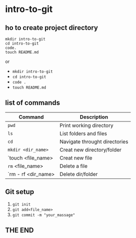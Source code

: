 # intro-to-git

## ho to create project directory

```
mkdir intro-to-git
cd intro-to-git
code.
touch README.md
```

or

- `mkdir intro-to-git`
- `cd intro-to-git`
- `code .`
- `touch README.md`

## list of commands

| Command | Description |
| ------- | ----------- |
| `pwd` | Print working directory |
| `ls` | List folders and files |
| `cd` | Navigate throught directories |
| `mkdir <dir_name>` | Creat new directory/folder |
| `touch <file_name> | Creat new file |
| `rm` <file_name> | Delete a file |
| `rm - rf <dir_name> | Delete dir/folder |

## Git setup

1. `git init`
2. `git add<file_name>`
3. `git commit -m "your_massage"`

## THE END